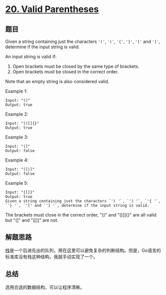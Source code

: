 # [20. Valid Parentheses](https://leetcode-cn.com/problems/valid-parentheses/)

## 题目

Given a string containing just the characters `'('`, `')'`, `'{'`, `'}'`, `'['` and `']'`, determine if the input string is valid.

An input string is valid if:

1. Open brackets must be closed by the same type of brackets.
1. Open brackets must be closed in the correct order.

Note that an empty string is also considered valid.

Example 1:

```text
Input: "()"
Output: true
```

Example 2:

```text
Input: "()[]{}"
Output: true
```

Example 3:

```text
Input: "(]"
Output: false
```

Example 4:

```text
Input: "([)]"
Output: false
```

Example 5:

```text
Input: "{[]}"
Output: true
Given a string containing just the characters `'( '`, `') '`, `'{ '`, `'} '`, `'[' and `'] '`, determine if the input string is valid.
```

The brackets must close in the correct order, "()" and "()[]{}" are all valid but "(]" and "([)]" are not.

## 解题思路

[栈](https://zh.wikipedia.org/wiki/%E5%A0%86%E6%A0%88)是一个后进先出的队列，用在这里可以避免复杂的判断结构。但是，Go语言的标准库没有栈这种结构，我就手动实现了一个。

## 总结

选用合适的数据结构，可以让程序清晰。